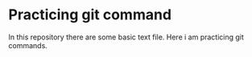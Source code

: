 # Practicing git command

In this repository there are some basic text file. Here i am practicing git commands.